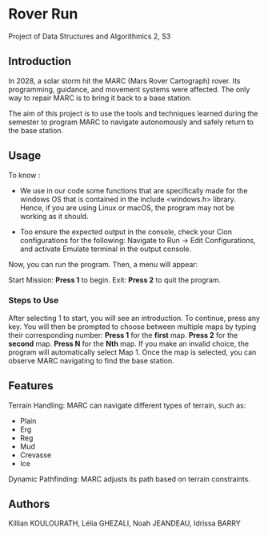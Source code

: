 # Rover Run
Project of Data Structures and Algorithmics 2, S3

## Introduction
In 2028, a solar storm hit the MARC (Mars Rover Cartograph) rover. Its programming, guidance, and movement systems were affected. The only way to repair MARC is to bring it back to a base station.

The aim of this project is to use the tools and techniques learned during the semester to program MARC to navigate autonomously and safely return to the base station.

## Usage
To know : 
- We use in our code some functions that are specifically made for the windows OS that is contained in the include <windows.h> library. Hence, if you are using Linux or macOS, the program may not be working as it should.
  
- Too ensure the expected output in the console, check your Cion configurations for the following:
Navigate to Run -> Edit Configurations, and activate Emulate terminal in the output console.


Now, you can run the program. Then, a menu will appear:

Start Mission: **Press 1** to begin.
Exit: **Press 2** to quit the program.
### Steps to Use
After selecting 1 to start, you will see an introduction. To continue, press any key.
You will then be prompted to choose between multiple maps by typing their corresponding number:
**Press 1** for the **first** map.
**Press 2** for the **second** map.
**Press N** for the **Nth** map.
If you make an invalid choice, the program will automatically select Map 1.
Once the map is selected, you can observe MARC navigating to find the base station.

## Features
Terrain Handling: MARC can navigate different types of terrain, such as:

- Plain
- Erg
- Reg
- Mud
- Crevasse
- Ice

Dynamic Pathfinding: MARC adjusts its path based on terrain constraints.

## Authors
Killian KOULOURATH, Lélia GHEZALI, Noah JEANDEAU, Idrissa BARRY
